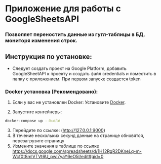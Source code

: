 # Приложение для работы с GoogleSheetsAPI 
### Позволяет переностить данные из гугл-таблицы в БД, мониторя изменения строк.

## Инструкция по установке:
- Следует создать проект на Google Platform, добавить GoogleSheetAPI к проекту и создать файл credentials и поместить в папку с приложением. При первом запуске создастся token

### Docker установка (Рекомендовано):

1. Если у вас не установлен Docker: Установите [Docker](https://docs.docker.com/get-docker/).

2. Запустите контейнеры:
```sh
docker-compose up --build
```
3. Перейдите по ссылке: (http://127.0.0.1:9000)
4. В течение нескольких секунд данные на странице обновятся, перезагрузите страницу
5. Измените значения в таблице по ссылке https://docs.google.com/spreadsheets/d/1H12RgR2DKneLq-m-Wcf0t8mlVTVt6U_pwl7yaY6eO5I/edit#gid=0
